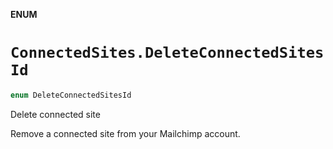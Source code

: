 **ENUM**

# `ConnectedSites.DeleteConnectedSitesId`

```swift
enum DeleteConnectedSitesId
```

Delete connected site

Remove a connected site from your Mailchimp account.
